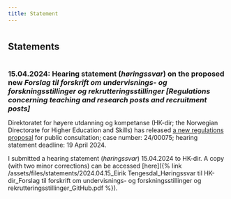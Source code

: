 ```yaml
---
title: Statement
---
```


<h1 id="statements"></h1>

<h2 style="margin: 40px 0px 10px;">Statements</h2>
<h3 id="HK-dir" style="margin: 40px 0px 10px;">15.04.2024: Hearing statement (<i>høringssvar</i>) on the proposed new <i>Forslag til forskrift om undervisnings- og forskningsstillinger og rekrutteringsstillinger [Regulations concerning teaching and research posts and recruitment posts]</i></h3>
<p>Direktoratet for høyere utdanning og kompetanse (HK-dir; the Norwegian Directorate for Higher Education and Skills) has released <a href="https://hkdir.no/hoyere-utdanning-og-forskning/horing-forslag-til-forskrift-om-undervisnings-og-forskningsstillinger-og-rekrutteringsstillinger">a new regulations proposal</a> for public consultation; case number: 24/00075; hearing statement deadline: 19 April 2024.</p>

<p>I submitted a hearing statement (<i>høringssvar</i>) 15.04.2024 to HK-dir. A copy (with two minor corrections) can be accessed [here]({% link /assets/files/statements/2024.04.15_Eirik Tengesdal_Høringssvar til HK-dir_Forslag til forskrift om undervisnings- og forskningsstillinger og rekrutteringsstillinger_GitHub.pdf %}).</p>
